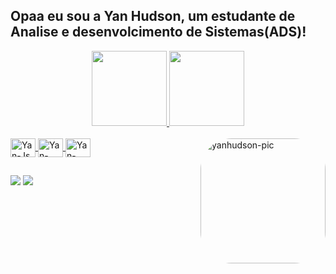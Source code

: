  ## Opaa eu sou a Yan Hudson, um estudante de Analise e desenvolcimento de Sistemas(ADS)!

<div align="center">
  <a href="https://github.com/yanhudson">
  <img height="120em" src="https://github-readme-stats.vercel.app/api?username=yanhudson&show_icons=true&theme=dracula&include_all_commits=true&count_private=true"/>
  <img height="120em" src="https://github-readme-stats.vercel.app/api/top-langs/?username=yanhudson&layout=compact&langs_count=7&theme=dracula"/>
</div>
  
<div style="display: inline_block"><br>
    <img align="center" alt="Yan-Js" height="30" width="40" src="https://cdn.jsdelivr.net/gh/devicons/devicon/icons/javascript/javascript-original.svg">
    <img align="center" alt="Yan-CSS" height="30" width="40" src="https://cdn.jsdelivr.net/gh/devicons/devicon/icons/css3/css3-original.svg">
    <img align="center" alt="Yan-HTML" height="30" width="40" src="https://cdn.jsdelivr.net/gh/devicons/devicon/icons/html5/html5-original.svg">
    <img align="right" alt="yanhudson-pic" height="200" style="border-radius:50px;" src="https://share-cdn.picrew.me/shareImg/org/202110/1011016_h1AuaZVX.png">
</div>
 
 ##
  
<!--  <div>
   <img align="right" alt="yanhudson-pic" height="200" style="border-radius:50px;" src="https://share-cdn.picrew.me/shareImg/org/202110/1011016_h1AuaZVX.png">
</div>  -->
  
 <div>
  <a href="https://www.instagram.com/yan_hudson_/" target="blank"><img src="https://img.shields.io/badge/Instagram-E4405F?style=for-the-badge&logo=instagram&logoColor=white"></a>
   <a href="" target="blank"> <img src="https://img.shields.io/badge/Discord-7289DA?style=for-the-badge&logo=discord&logoColor=white"></a>
</div>

  <!-- ISTP-A -->

